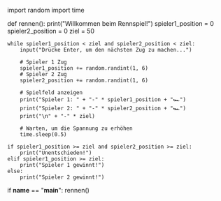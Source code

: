 
import random
import time

def rennen():
    print("Willkommen beim Rennspiel!")
    spieler1_position = 0
    spieler2_position = 0
    ziel = 50

    while spieler1_position < ziel and spieler2_position < ziel:
        input("Drücke Enter, um den nächsten Zug zu machen...")

        # Spieler 1 Zug
        spieler1_position += random.randint(1, 6)
        # Spieler 2 Zug
        spieler2_position += random.randint(1, 6)

        # Spielfeld anzeigen
        print("Spieler 1: " + "-" * spieler1_position + "🏎️")
        print("Spieler 2: " + "-" * spieler2_position + "🏎️")
        print("\n" + "-" * ziel)

        # Warten, um die Spannung zu erhöhen
        time.sleep(0.5)

    if spieler1_position >= ziel and spieler2_position >= ziel:
        print("Unentschieden!")
    elif spieler1_position >= ziel:
        print("Spieler 1 gewinnt!")
    else:
        print("Spieler 2 gewinnt!")

if __name__ == "__main__":
    rennen()
<!---
NautrioGX/NautrioGX is a ✨ special ✨ repository because its `README.md` (this file) appears on your GitHub profile.
You can click the Preview link to take a look at your changes.
--->
